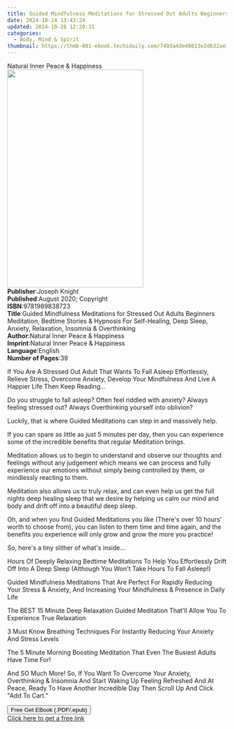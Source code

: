 ```yaml
---
title: Guided Mindfulness Meditations for Stressed Out Adults Beginners Meditation, Bedtime Stories & Hypnosis For Self-Healing, Deep Sleep, Anxiety, Relaxation, Insomnia & Overthinking | Free Book
date: 2024-10-24 13:43:24
updated: 2024-10-26 12:20:31
categories:
  - Body, Mind & Spirit
thumbnail: https://thmb-001-ebook.techidaily.com/7493a4de48613e2d632ae39c77805304eeea23c72ff90eac2cabebc77d4ec467.jpg
---
```

<main id="book-container">
  <div class="flex flex-col">
    <div class="book-brief flex-1 py-6 px-4 sm:p-6 md:py-10 md:px-8">
      <!-- brief-->
      <div class="book-brief-main">Natural Inner Peace & Happiness</div>
    </div>
    <div
      class="book-meta-info flex-1 grid gap-4 col-start-1 col-end-3 row-start-1 sm:mb-6 sm:grid-cols-4 lg:gap-6 lg:col-start-2 lg:row-end-6 lg:row-span-6 lg:mb-0"
    >
      <div
        class="book-meta-info-left place-content-center mt-4 p-4 text-sm leading-6 col-start-2 col-span-2 dark:text-slate-400"
      >
        <img
          class="w-full h-500 object-cover rounded-lg sm:h-255 sm:col-span-2 lg:col-span-full"
          src="https://img-001-ebook.techidaily.com/8283a503ef2118fdd4f1e54b76aba10d0380849c4f9a4aa6a4aaf33ef1e82ff8.jpg"
          alt=""
          width="312"
          height="500"
        />
      </div>
      <div
        class="book-meta-info-right mt-2 col-start-1 row-start-2 col-span-3 self-center"
      >
        <!-- meta data  -->
        <div class="flex flex-col px-4 md:px-8">
          <div class="flex-1">
            <strong>Publisher</strong>:<span class="px-2">Joseph Knight</span>
          </div>
          <div class="flex-1">
            <strong>Published</strong>:<span class="px-2"
              >August 2020; Copyright</span
            >
          </div>
          <div class="flex-1">
            <strong>ISBN</strong>:<span class="px-2">9781989838723</span>
          </div>
          <div class="flex-1">
            <strong>Title</strong>:<span class="px-2"
              >Guided Mindfulness Meditations for Stressed Out Adults Beginners
              Meditation, Bedtime Stories &amp; Hypnosis For Self-Healing, Deep
              Sleep, Anxiety, Relaxation, Insomnia &amp; Overthinking</span
            >
          </div>
          <div class="flex-1">
            <strong>Author</strong>:<span class="px-2"
              >Natural Inner Peace &amp; Happiness</span
            >
          </div>
          <div class="flex-1">
            <strong>Imprint</strong>:<span class="px-2"
              >Natural Inner Peace &amp; Happiness</span
            >
          </div>
          <div class="flex-1">
            <strong>Language</strong>:<span class="px-2">English</span>
          </div>
          <div class="flex-1">
            <strong>Number of Pages</strong>:<span class="px-2">39</span>
          </div>
        </div>
      </div>
    </div>
    <div class="book-description flex-1 py-6 px-4 sm:p-6 md:py-10 md:px-8">
      <div class="book-description-main">
        <div accordion-content="" id="description">
          <p>
            If You Are A Stressed Out Adult That Wants To Fall Asleep
            Effortlessly, Relieve Stress, Overcome Anxiety, Develop Your
            Mindfulness And Live A Happier Life Then Keep Reading...
          </p>
          <p>
            Do you struggle to fall asleep? Often feel riddled with anxiety?
            Always feeling stressed out? Always Overthinking yourself into
            oblivion?
          </p>
          <p>
            Luckily, that is where Guided Meditations can step in and massively
            help.
          </p>
          <p>
            If you can spare as little as just 5 minutes per day, then you can
            experience some of the incredible benefits that regular Meditation
            brings.
          </p>
          <p>
            Meditation allows us to begin to understand and observe our thoughts
            and feelings without any judgement which means we can process and
            fully experience our emotions without simply being controlled by
            them, or mindlessly reacting to them.
          </p>
          <p>
            Meditation also allows us to truly relax, and can even help us get
            the full nights deep healing sleep that we desire by helping us calm
            our mind and body and drift off into a beautiful deep sleep.
          </p>
          <p>
            Oh, and when you find Guided Meditations you like (There's over 10
            hours' worth to choose from), you can listen to them time and time
            again, and the benefits you experience will only grow and grow the
            more you practice!
          </p>
          <p>So, here's a tiny slither of what's inside...</p>
          <p>
            Hours Of Deeply Relaxing Bedtime Meditations To Help You
            Effortlessly Drift Off Into A Deep Sleep (Although You Won't Take
            Hours To Fall Asleep!)
          </p>
          <p>
            Guided Mindfulness Meditations That Are Perfect For Rapidly Reducing
            Your Stress &amp; Anxiety, And Increasing Your Mindfulness &amp;
            Presence in Daily Life
          </p>
          <p>
            The BEST 15 Minute Deep Relaxation Guided Meditation That'll Allow
            You To Experience True Relaxation
          </p>
          <p>
            3 Must Know Breathing Techniques For Instantly Reducing Your Anxiety
            And Stress Levels
          </p>
          <p>
            The 5 Minute Morning Boosting Meditation That Even The Busiest
            Adults Have Time For!
          </p>
          <p>
            And SO Much More! So, If You Want To Overcome Your Anxiety,
            Overthinking &amp; Insomnia And Start Waking Up Feeling Refreshed
            And At Peace, Ready To Have Another Incredible Day Then Scroll Up
            And Click "Add To Cart."
          </p>
        </div>
        <div class="accordion-fader"></div>
      </div>
    </div>
    <div class="book-excerpts flex-1 py-6 px-4 sm:p-6 md:py-10 md:px-8"></div>
    <div
      class="book-about-author flex-1 py-6 px-4 sm:p-6 md:py-10 md:px-8"
    ></div>
    <div class="book-free-get flex-1 py-6 px-4 sm:p-6 md:py-10 md:px-8">
      <button
        id="btn-free-get"
        class="bg-blue-500 hover:bg-blue-700 text-white font-bold py-2 px-4 rounded"
      >
        Free Get EBook (.PDF/.epub)
      </button>
      <div id="countdown-display" class="px-2 text-lg mt-2"></div>
      <a
        id="free-link"
        class="hidden bg-blue-500 hover:bg-blue-700 text-white font-bold py-2 px-4 rounded"
        href="https://www.ebooks.com/en-us/book/210101848/guided-mindfulness-meditations-for-stressed-out-adults-beginners-meditation-bedtime-stories-hypnosis-for-self-healing-deep-sleep-anxiety-relaxation-insomnia-overthinking/natural-inner-peace-happiness/"
        target="_blank"
        >Click here to get a free link</a
      >
    </div>
    <script>
      let countdownTime = 0;
      let countdownInterval = null;
      document
        .getElementById('btn-free-get')
        .addEventListener('click', startCountdown);
      function startCountdown() {
        countdownTime = new Date().getTime() + 60000 * 3;
        countdownInterval = setInterval(updateCountdown, 1000);
        document.getElementById('btn-free-get').disabled = true;
        document
          .getElementById('btn-free-get')
          .classList.add('bg-gray-500', 'cursor-not-allowed');
      }
      function updateCountdown() {
        let currentTime = new Date().getTime();
        let timeLeft = countdownTime - currentTime;
        let secondsLeft = Math.floor(timeLeft / 1000);
        document.getElementById('countdown-display').innerHTML =
          `Remaining time: ${secondsLeft} seconds.`;
        if (secondsLeft <= 0) {
          clearInterval(countdownInterval);
          document.getElementById('btn-free-get').classList.add('hidden');
          document.getElementById('free-link').classList.remove('hidden');
          document.getElementById('countdown-display').innerHTML = '';
        }
      }
    </script>
  </div>
</main>
